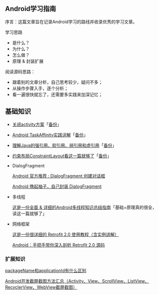 ## Android学习指南

序言：这篇文章旨在记录Android学习的路线并收录优秀的学习文章。

学习思路

 * 是什么？
 * 为什么？
 * 怎么做？
 * 原理 & 封装扩展

阅读源码思路：
 * 跟着别的文章分析，自己思考较少，疑问不多；
 * 从操作步骤入手，逐个分析；
 * 看一遍很快就忘了，还需要多实践来加深记忆；
 
  
## 基础知识
* [关闭activity方案](https://juejin.im/post/5ca1844151882543e31e27fa)「[备份](http://note.youdao.com/noteshare?id=3c9676a963dac1d18d506141b98d91d6)」

* [Android TaskAffinity实践详解](https://juejin.im/post/5935081d2f301e006b09cb9e)「[备份](http://note.youdao.com/noteshare?id=7d85b73894cb7c4c4dbd8eb0c5ba85b2)」

* [理解Java的强引用、软引用、弱引用和虚引用](https://juejin.im/post/5b82c02df265da436152f5ad)「[备份](http://note.youdao.com/noteshare?id=e4182464a8306ef5a542539bcebb0c60)」

* [约束布局ConstraintLayout看这一篇就够了](https://juejin.im/post/5bac92f2f265da0aba70c1bf)「[备份](https://note.youdao.com/ynoteshare1/index.html?id=80006721af869b3708abb67a645e5b30&type=note)」


* DialogFragment

    [Android 官方推荐 : DialogFragment 创建对话框](https://blog.csdn.net/lmj623565791/article/details/37815413)

    [Android 撸起袖子，自己封装 DialogFragment
    ](https://mp.weixin.qq.com/s?__biz=MzIxNzU1Nzk3OQ==&mid=2247484330&idx=1&sn=b1b4f88041520fa01685a8ca3885ff7e&chksm=97f6bd1ea08134088d28281021cb210d636546057fbf2f5100d6c98a695d67aa20b7bc7237d7&scene=38#wechat_redirect)


* 多线程
     
    [这是一份全面 & 详细的Android多线程知识总结指南](https://juejin.im/post/5d12c1c66fb9a07ee30e2821)「基础+原理真的很全，读这一篇就够了」

* 网络框架

    [这是一份很详细的 Retrofit 2.0 使用教程（含实例讲解）](https://blog.csdn.net/carson_ho/article/details/73732076)

    [Android：手把手带你深入剖析 Retrofit 2.0 源码](https://blog.csdn.net/carson_ho/article/details/73732115)

### 扩展知识

[packageName和applicationId有什么区别](https://blog.csdn.net/u011889786/article/details/54296462)

[Android开发截屏截图方法汇总（Activity、View、ScrollView、ListView、RecyclerView、WebView截屏截图）](https://www.jianshu.com/p/81c413a3692f)
 






